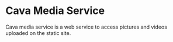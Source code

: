 # Cava Media Service

Cava media service is a web service to access pictures and videos uploaded on the static site.